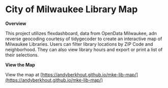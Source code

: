 # City of Milwaukee Library Map

**Overview**

This project utilizes flexdashboard, data from OpenData Milwaukee, adn reverse geocoding courtesy of tidygecoder to create an interactive map of Milwaukee Libraries.  Users can filter library locations by ZIP Code and neighborhood.  They can also view library hours and export or print a list of their selections.

**View the Map**

View the map at [https://andyberkhout.github.io/mke-lib-map/](https://andyberkhout.github.io/mke-lib-map/)
